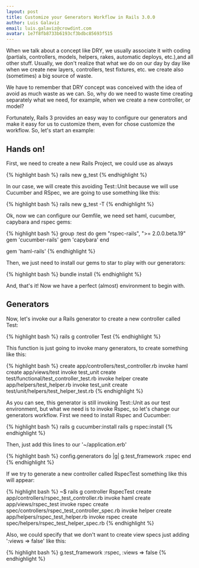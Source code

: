 ```yaml
---
layout: post
title: Customize your Generators Workflow in Rails 3.0.0
author: Luis Galaviz
email: luis.galaviz@crowdint.com
avatar: 1e7f8fb8733b6193cf3bdbc85693f515
---
```


When we talk about a concept like DRY, we usually associate it with coding (partials, controllers, models, helpers, rakes, automatic deploys, etc.),and all other stuff. Usually, we don't realize that what we do on our day by day like when we create new layers, controllers, test fixtures, etc. we create also (sometimes) a big source of waste.

We have to remember that DRY concept was conceived with the idea of avoid as much waste as we can. So, why do we need to waste time creating separately what we need, for example, when we create a new controller, or model?

Fortunately, Rails 3 provides an easy way to configure our generators and make it easy for us to customize them, even for chose customize the workflow. So, let's start an example:

## Hands on!

First, we need to create a new Rails Project, we could use as always

{% highlight bash %}
rails new g_test
{% endhighlight %}

In our case, we will create this avoiding Test::Unit because we will use Cucumber and RSpec, we are going to use something like this:

{% highlight bash %}
rails new g_test -T
{% endhighlight %}

Ok, now we can configure our Gemfile, we need set haml, cucumber, capybara and rspec gems:

{% highlight bash %}
group :test do
  gem "rspec-rails", ">= 2.0.0.beta.19"
  gem 'cucumber-rails'
  gem 'capybara'
end

gem 'haml-rails'
{% endhighlight %}

Then, we just need to install our gems to star to play with our generators:

{% highlight bash %}
bundle install
{% endhighlight %}

And, that's it! Now we have a perfect (almost) environment to begin with.

## Generators

Now, let's invoke our a Rails generator to create a new controller called Test:

{% highlight bash %}
rails g controller Test
{% endhighlight %}

This function is just going to invoke many generators, to create something like this:

{% highlight bash %}
create  app/controllers/test_controller.rb
invoke  haml
create    app/views/test
invoke  test_unit
create    test/functional/test_controller_test.rb
invoke  helper
create    app/helpers/test_helper.rb
invoke    test_unit
create      test/unit/helpers/test_helper_test.rb
{% endhighlight %}

As you can see, this generator is still invoking Test::Unit as our test environment, but what we need is to invoke Rspec, so let's change our generators workflow. First we need to install Rspec and Cucumber:

{% highlight bash %}
rails g cucumber:install
rails g rspec:install
{% endhighlight %}

Then, just add this lines to our '~/application.erb'

{% highlight bash %}
config.generators do |g|
  g.test_framework :rspec
end
{% endhighlight %}

If we try to generate a new controller called RspecTest something like this will appear:

{% highlight bash %}
~$ rails g controller RspecTest
create  app/controllers/rspec_test_controller.rb
invoke  haml
create    app/views/rspec_test
invoke  rspec
create    spec/controllers/rspec_test_controller_spec.rb
invoke  helper
create    app/helpers/rspec_test_helper.rb
invoke    rspec
create      spec/helpers/rspec_test_helper_spec.rb
{% endhighlight %}

Also, we could specify that we don't want to create view specs just adding ':views => false' like this:

{% highlight bash %}
g.test_framework :rspec, :views => false
{% endhighlight %}


